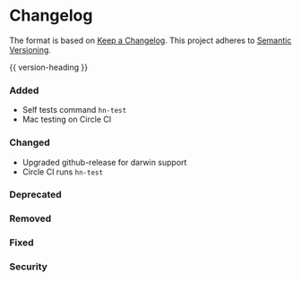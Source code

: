 # Changelog
The format is based on [Keep a Changelog](https://keepachangelog.com/en/1.0.0/).
This project adheres to [Semantic Versioning](https://semver.org/spec/v2.0.0.html).

{{ version-heading }}

### Added

- Self tests command `hn-test`
- Mac testing on Circle CI

### Changed

- Upgraded github-release for darwin support
- Circle CI runs `hn-test`

### Deprecated

### Removed

### Fixed

### Security
